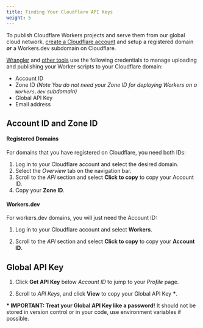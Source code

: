 ```yaml
---
title: Finding Your Cloudflare API Keys
weight: 5
---
```


To publish Cloudflare Workers projects and serve them from our global cloud network, [create a Cloudflare account](https://support.cloudflare.com/hc/en-us/articles/201720164) and setup a registered domain **_or_** a Workers.dev subdomain on Cloudflare.

[Wrangler](/reference/tooling/wrangler) and [other tools](/reference/tooling) use the following credentials to manage uploading and publishing your Worker scripts to your Cloudflare domain:

- Account ID
- Zone ID _(Note You do not need your Zone ID for deploying Workers on a `Workers.dev` subdomain)_
- Global API Key
- Email address

## Account ID and Zone ID

#### Registered Domains

For domains that you have registered on Cloudflare, you need both IDs:

1. Log in to your Cloudflare account and select the desired domain.
2. Select the _Overview_ tab on the navigation bar.
3. Scroll to the _API_ section and select **Click to copy** to copy your Account ID.
4. Copy your **Zone ID**.

#### Workers.dev

For workers.dev domains, you will just need the Account ID:

1. Log in to your Cloudflare account and select **Workers**.

2. Scroll to the _API_ section and select **Click to copy** to copy your **Account ID**.

## Global API Key

1. Click **Get API Key** below _Account ID_ to jump to your _Profile_ page.

2. Scroll to _API Keys_, and click **View** to copy your Global API Key **\***.

**\* IMPORTANT: Treat your Global API Key like a password!**
It should not be stored in version control or in your code, use environment variables if possible.
